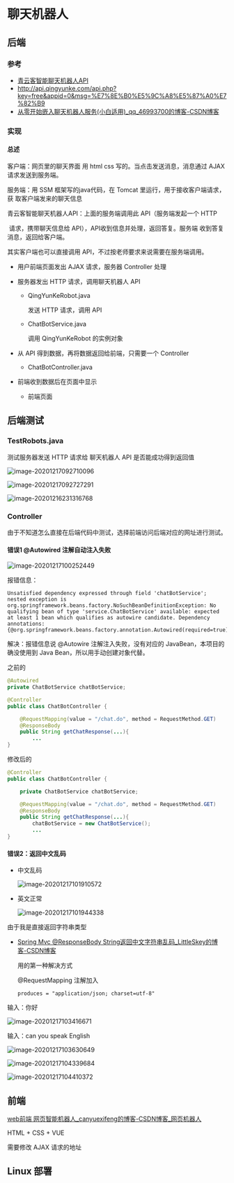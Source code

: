 # 聊天机器人

## 后端

### 参考

- [青云客智能聊天机器人API](https://api.qingyunke.com/)
- http://api.qingyunke.com/api.php?key=free&appid=0&msg=%E7%8E%B0%E5%9C%A8%E5%87%A0%E7%82%B9
- [从零开始嵌入聊天机器人服务(小白适用)_qq_46993700的博客-CSDN博客](https://blog.csdn.net/qq_46993700/article/details/106216611)

### 实现

#### 总述

客户端：网页里的聊天界面 用 html css 写的。当点击发送消息，消息通过 AJAX 				请求发送到服务端。

服务端：用 SSM 框架写的java代码，在 Tomcat 里运行，用于接收客户端请求，获				取客户端发来的聊天信息

青云客智能聊天机器人API：上面的服务端调用此 API（服务端发起一个 HTTP   				

​			 请求，携带聊天信息给 API），API收到信息并处理，返回答复。服务端  			     			 收到答复消息，返回给客户端。

其实客户端也可以直接调用 API，不过按老师要求来说需要在服务端调用。



- 用户前端页面发出 AJAX 请求，服务器 Controller 处理

- 服务器发出 HTTP 请求，调用聊天机器人 API   

  - QingYunKeRobot.java

    发送 HTTP 请求，调用 API

  - ChatBotService.java

    调用 QingYunKeRobot 的实例对象

- 从 API 得到数据，再将数据返回给前端，只需要一个 Controller
  - ChatBotController.java
- 前端收到数据后在页面中显示
  - 前端页面

## 后端测试

### TestRobots.java

测试服务器发送 HTTP 请求给 聊天机器人 API 是否能成功得到返回值

![image-20201217092710096](img/ChatBot/image-20201217092710096.png)

![image-20201217092727291](img/ChatBot/image-20201217092727291.png)



![image-20201216231316768](img/ChatBot/image-20201216231316768.png)

### Controller

由于不知道怎么直接在后端代码中测试，选择前端访问后端对应的网址进行测试。

#### 错误1 @Autowired 注解自动注入失败

![image-20201217100252449](img/ChatBot/image-20201217100252449.png)

报错信息：

```
Unsatisfied dependency expressed through field 'chatBotService'; nested exception is org.springframework.beans.factory.NoSuchBeanDefinitionException: No qualifying bean of type 'service.ChatBotService' available: expected at least 1 bean which qualifies as autowire candidate. Dependency annotations: {@org.springframework.beans.factory.annotation.Autowired(required=true)}
```

解决：报错信息说 @Autowire 注解注入失败，没有对应的 JavaBean，本项目的确没使用到 Java Bean，所以用手动创建对象代替。



之前的

```java
@Autowired
private ChatBotService chatBotService;

@Controller
public class ChatBotController {

    @RequestMapping(value = "/chat.do", method = RequestMethod.GET)
    @ResponseBody
    public String getChatResponse(...){
        ...
}
```

修改后的

```java
@Controller
public class ChatBotController {

    private ChatBotService chatBotService;

    @RequestMapping(value = "/chat.do", method = RequestMethod.GET)
    @ResponseBody
    public String getChatResponse(...){
        chatBotService = new ChatBotService();
        ...
}
```

#### 错误2：返回中文乱码

- 中文乱码

  ![image-20201217101910572](img/ChatBot/image-20201217101910572.png)

- 英文正常

  ![image-20201217101944338](img/ChatBot/image-20201217101944338.png)

由于我是直接返回字符串类型

- [Spring Mvc @ResponseBody String返回中文字符串乱码_LittleSkey的博客-CSDN博客](https://blog.csdn.net/LittleSkey/article/details/52841148)

  用的第一种解决方式

  @RequestMapping 注解加入

  ```
  produces = "application/json; charset=utf-8"
  ```

输入：你好

![image-20201217103416671](img/ChatBot/image-20201217103416671.png)

输入：can you speak English

![image-20201217103630649](img/ChatBot/image-20201217103630649.png)

![image-20201217104339684](img/ChatBot/image-20201217104339684.png)

![image-20201217104410372](img/ChatBot/image-20201217104410372.png)

## 前端

[web前端 网页智能机器人_canyuexifeng的博客-CSDN博客_网页机器人](https://blog.csdn.net/weixin_44752891/article/details/89740289?utm_medium=distribute.wap_relevant.none-task-blog-BlogCommendFromMachineLearnPai2-2.wap_blog_relevant_pic&depth_1-utm_source=distribute.wap_relevant.none-task-blog-BlogCommendFromMachineLearnPai2-2.wap_blog_relevant_pic)

HTML + CSS + VUE

需要修改 AJAX 请求的地址

## Linux 部署



